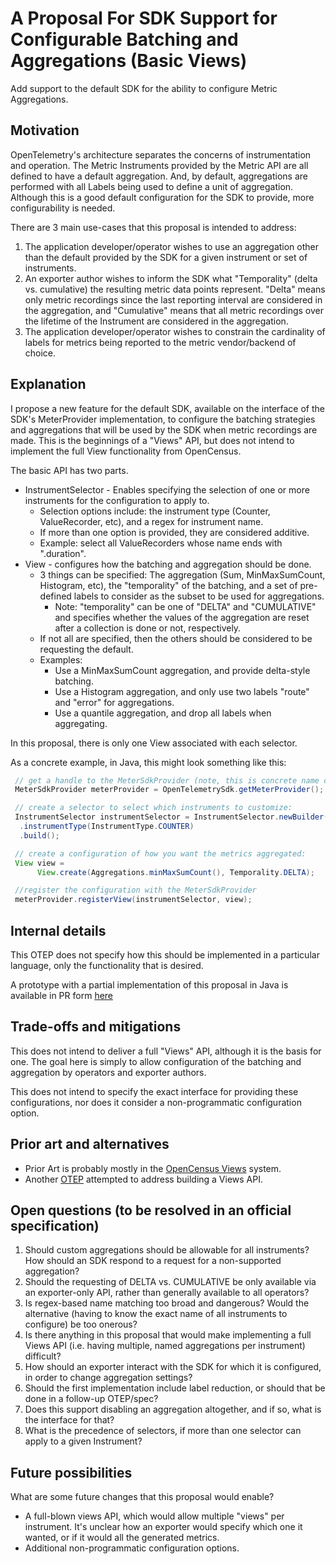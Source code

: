 # A Proposal For SDK Support for Configurable Batching and Aggregations (Basic Views)

Add support to the default SDK for the ability to configure Metric Aggregations.

## Motivation

OpenTelemetry's architecture separates the concerns of instrumentation and operation. The Metric Instruments
provided by the Metric API are all defined to have a default aggregation. And, by default, aggregations are
performed with all Labels being used to define a unit of aggregation. Although this is a good default
configuration for the SDK to provide, more configurability is needed.

There are 3 main use-cases that this proposal is intended to address:

1) The application developer/operator wishes to use an aggregation other than the default provided by the SDK
for a given instrument or set of instruments.
2) An exporter author wishes to inform the SDK what "Temporality" (delta vs. cumulative) the resulting metric
data points represent. "Delta" means only metric recordings since the last reporting interval are considered
in the aggregation, and "Cumulative" means that all metric recordings over the lifetime of the Instrument are
considered in the aggregation.
3) The application developer/operator wishes to constrain the cardinality of labels for metrics being reported
to the metric vendor/backend of choice.

## Explanation

I propose a new feature for the default SDK, available on the interface of the SDK's MeterProvider implementation, to configure
the batching strategies and aggregations that will be used by the SDK when metric recordings are made. This is the beginnings
of a "Views" API, but does not intend to implement the full View functionality from OpenCensus.

The basic API has two parts.

* InstrumentSelector - Enables specifying the selection of one or more instruments for the configuration to apply to.
  - Selection options include: the instrument type (Counter, ValueRecorder, etc), and a regex for instrument name.
  - If more than one option is provided, they are considered additive.
  - Example: select all ValueRecorders whose name ends with ".duration".
* View - configures how the batching and aggregation should be done.
  - 3 things can be specified: The aggregation (Sum, MinMaxSumCount, Histogram, etc), the "temporality" of the batching,
    and a set of pre-defined labels to consider as the subset to be used for aggregations.
    - Note: "temporality" can be one of "DELTA" and "CUMULATIVE" and specifies whether the values of the aggregation
      are reset after a collection is done or not, respectively.
  - If not all are specified, then the others should be considered to be requesting the default.
  - Examples:
    - Use a MinMaxSumCount aggregation, and provide delta-style batching.
    - Use a Histogram aggregation, and only use two labels "route" and "error" for aggregations.
    - Use a quantile aggregation, and drop all labels when aggregating.

In this proposal, there is only one View associated with each selector.

As a concrete example, in Java, this might look something like this:

```java
 // get a handle to the MeterSdkProvider (note, this is concrete name of the default SDK class in java, not a general SDK)
 MeterSdkProvider meterProvider = OpenTelemetrySdk.getMeterProvider();

 // create a selector to select which instruments to customize:
 InstrumentSelector instrumentSelector = InstrumentSelector.newBuilder()
  .instrumentType(InstrumentType.COUNTER)
  .build();

 // create a configuration of how you want the metrics aggregated:
 View view =
      View.create(Aggregations.minMaxSumCount(), Temporality.DELTA);

 //register the configuration with the MeterSdkProvider
 meterProvider.registerView(instrumentSelector, view);
```

## Internal details

This OTEP does not specify how this should be implemented in a particular language, only the functionality that is desired.

A prototype with a partial implementation of this proposal in Java is available in PR form [here](https://github.com/open-telemetry/opentelemetry-java/pull/1412)

## Trade-offs and mitigations

This does not intend to deliver a full "Views" API, although it is the basis for one. The goal here is
simply to allow configuration of the batching and aggregation by operators and exporter authors.

This does not intend to specify the exact interface for providing these configurations, nor does it
consider a non-programmatic configuration option.

## Prior art and alternatives

* Prior Art is probably mostly in the [OpenCensus Views](https://opencensus.io/stats/view/) system.
* Another [OTEP](https://github.com/open-telemetry/oteps/pull/89) attempted to address building a Views API.

## Open questions (to be resolved in an official specification)

1. Should custom aggregations should be allowable for all instruments? How should an SDK respond to a request for a non-supported aggregation?
2. Should the requesting of DELTA vs. CUMULATIVE be only available via an exporter-only API, rather than generally available to all operators?
3. Is regex-based name matching too broad and dangerous? Would the alternative (having to know the exact name of all instruments to configure) be too onerous?
4. Is there anything in this proposal that would make implementing a full Views API (i.e. having multiple, named aggregations per instrument) difficult?
5. How should an exporter interact with the SDK for which it is configured, in order to change aggregation settings?
6. Should the first implementation include label reduction, or should that be done in a follow-up OTEP/spec?
7. Does this support disabling an aggregation altogether, and if so, what is the interface for that?
8. What is the precedence of selectors, if more than one selector can apply to a given Instrument?

## Future possibilities

What are some future changes that this proposal would enable?

- A full-blown views API, which would allow multiple "views" per instrument. It's unclear how an exporter would specify which one it wanted, or if it would all the generated metrics.
- Additional non-programmatic configuration options.
